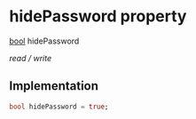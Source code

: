 


# hidePassword property







[bool](https://api.flutter.dev/flutter/dart-core/bool-class.html) hidePassword
  
_<span class="feature">read / write</span>_






## Implementation

```dart
bool hidePassword = true;
```








